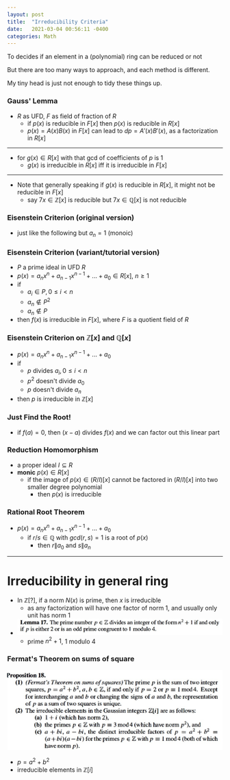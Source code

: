 ```yaml
---
layout: post
title:  "Irreducibility Criteria"
date:   2021-03-04 00:56:11 -0400
categories: Math
---
```

To decides if an element in a (polynomial) ring can be reduced or not 

But there are too many ways to approach, and each method is different.

My tiny head is just not enough to tidy these things up.

### Gauss' Lemma
* $R$ as UFD, $F$ as field of fraction of $R$
  * if $p(x)$ is reducible in $F[x]$ then $p(x)$ is reducible in $R[x]$
  * $p(x) = A(x)B(x)$ in $F[x]$ can lead to $dp = A'(x)B'(x)$, as a factorization in $R[x]$
***
* for $g(x) \in R[x]$ with that gcd of coefficients of $p$ is 1
  * $g(x)$ is irreducible in $R[x]$ iff it is irreducible in $F[x]$
***
*  Note that generally speaking if $g(x)$ is reducible in $R[x]$, it might not be reducible in $F[x]$
   *  say $7x \in \mathbb{Z}[x]$ is reducible but $7x \in \mathbb{Q}[x]$ is not reducible

### Eisenstein Criterion (original version)
* just like the following but $a_n = 1$ (monoic)

### Eisenstein Criterion (variant/tutorial version)
* $P$ a prime ideal in UFD $R$
* $p(x) = a_nx^n + a_{n-1}x^{n-1} + ... + a_0 \in R[x]$, $n \ge 1$
* if
  * $a_i \in P, 0 \le i < n$
  * $a_n \not \in P^2$
  * $a_n \not \in P$
* then $f(x)$ is irreducible in $F[x]$, where $F$ is a quotient field of $R$

### Eisenstein Criterion on $\mathbb{Z}[x]$ and $\mathbb{Q}[x]$ 
* $p(x) = a_nx^n + a_{n-1}x^{n-1} + ... + a_0$
* if 
  * $p$ divides $a_i, 0 \le i < n$
  * $p^2$ doesn't divide $a_0$
  * $p$ doesn't divide $a_n$
* then $p$ is irreducible in $\mathbb{Z}[x]$


### Just Find the Root!
* if $f(a) = 0$, then $(x-a)$ divides $f(x)$ and we can factor out this linear  part

### Reduction Homomorphism
* a proper ideal $I \subseteq R$
* **monic** $p(x) \in R[x]$
  * if the image of $p(x) \in (R/I)[x]$ cannot be factored in $(R/I)[x]$ into two smaller degree polynomial
    * then $p(x)$ is irreducible

### Rational Root Theorem
* $p(x) = a_nx^n + a_{n-1}x^{n-1} + ... + a_0$
  * if $r/s \in \mathbb{Q}$ with $gcd(r,s) = 1$ is a root of $p(x)$
    * then $r \| a_0$ and $s \| a_n$

***
# Irreducibility in general ring

* In $\mathbb{Z}[?]$, if a norm $N(x)$ is prime, then $x$ is irreducible
  * as any factorization will have one factor of norm 1, and usually only unit has norm 1
* ![](/assets/img/2021-03-06-23-59-08.png)
  * prime $n^2+1$, 1 modulo 4
### Fermat's Theorem on sums of square
![](/assets/img/2021-03-07-00-06-22.png)
* $p = a^2+b^2$
* irreducible elements in $\mathbb{Z}[i]$